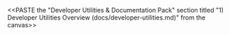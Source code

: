 <<PASTE the "Developer Utilities & Documentation Pack" section titled
"1) Developer Utilities Overview (docs/developer-utilities.md)" from the canvas>>